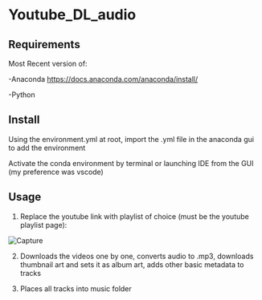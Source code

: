 # Youtube_DL_audio

## Requirements

Most Recent version of:

-Anaconda https://docs.anaconda.com/anaconda/install/

-Python 

## Install

Using the environment.yml at root, import the .yml file in the anaconda gui to add the environment

Activate the conda environment by terminal or launching IDE from the GUI (my preference was vscode)

## Usage

1. Replace the youtube link with playlist of choice (must be the youtube playlist page):


![Capture](https://user-images.githubusercontent.com/61327177/108755945-84ebc280-750d-11eb-9a3c-e96ea5b02901.PNG)


2. Downloads the videos one by one, converts audio to .mp3, downloads thumbnail art and sets it as album art, adds other basic metadata to tracks

3. Places all tracks into music folder
